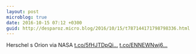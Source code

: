 ```yaml
---
layout: post
microblog: true
date: 2016-10-15 07:12 +0300
guid: http://desparoz.micro.blog/2016/10/15/t787144171798798336.html
---
```

Herschel s Orion via NASA [t.co/5fHJTDpQi...](https://t.co/5fHJTDpQi8) [t.co/ENNEWNwj6...](https://t.co/ENNEWNwj6d)
